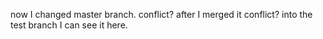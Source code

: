 now I changed master branch.
conflict? after I merged it conflict? into the test branch I can see it here.